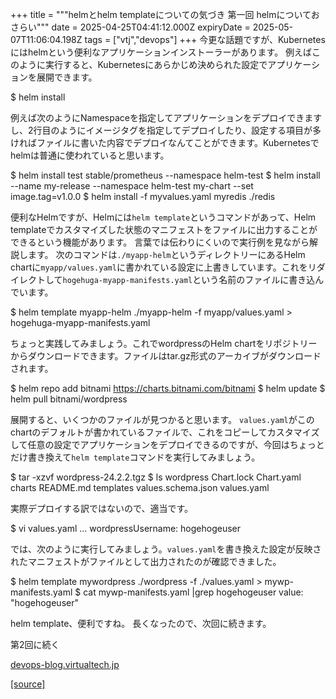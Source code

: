 +++
title = """helmとhelm templateについての気づき 第一回 helmについておさらい"""
date = 2025-04-25T04:41:12.000Z
expiryDate = 2025-05-07T11:06:04.198Z
tags = ["vtj","devops"]
+++
今更な話題ですが、Kubernetesにはhelmという便利なアプリケーションインストーラーがあります。 例えばこのように実行すると、Kubernetesにあらかじめ決められた設定でアプリケーションを展開できます。

$ helm install <app-package>

例えば次のようにNamespaceを指定してアプリケーションをデプロイできますし、2行目のようにイメージタグを指定してデプロイしたり、設定する項目が多ければファイルに書いた内容でデプロイなんてことができます。Kubernetesでhelmは普通に使われていると思います。

$ helm install test stable/prometheus --namespace helm-test
$ helm install --name my-release --namespace helm-test my-chart --set image.tag=v1.0.0
$ helm install -f myvalues.yaml myredis ./redis

便利なHelmですが、Helmには`helm template`というコマンドがあって、Helm templateでカスタマイズした状態のマニフェストをファイルに出力することができるという機能があります。 言葉では伝わりにくいので実行例を見ながら解説します。 次のコマンドは`./myapp-helm`というディレクトリーにあるHelm chartに`myapp/values.yaml`に書かれている設定に上書きしています。これをリダイレクトして`hogehuga-myapp-manifests.yaml`という名前のファイルに書き込んでいます。

$ helm template myapp-helm ./myapp-helm -f myapp/values.yaml > hogehuga-myapp-manifests.yaml 

ちょっと実践してみましょう。これでwordpressのHelm chartをリポジトリーからダウンロードできます。ファイルはtar.gz形式のアーカイブがダウンロードされます。

$ helm repo add bitnami https://charts.bitnami.com/bitnami
$ helm update
$ helm pull bitnami/wordpress 

展開すると、いくつかのファイルが見つかると思います。 `values.yaml`がこのchartのデフォルトが書かれているファイルで、これをコピーしてカスタマイズして任意の設定でアプリケーションをデプロイできるのですが、今回はちょっとだけ書き換えて`helm template`コマンドを実行してみましょう。

$ tar -xzvf wordpress-24.2.2.tgz
$ ls wordpress
Chart.lock      Chart.yaml      charts          README.md       templates       values.schema.json  values.yaml

実際デプロイする訳ではないので、適当です。

$ vi values.yaml
...
wordpressUsername: hogehogeuser

では、次のように実行してみましょう。`values.yaml`を書き換えた設定が反映されたマニフェストがファイルとして出力されたのが確認できました。

$ helm template mywordpress ./wordpress -f ./values.yaml > mywp-manifests.yaml 
$ cat mywp-manifests.yaml |grep hogehogeuser
              value: "hogehogeuser"

helm template、便利ですね。 長くなったので、次回に続きます。

第2回に続く

[devops-blog.virtualtech.jp](https://devops-blog.virtualtech.jp/entry/20250428/1745804180)

[[source]](https://devops-blog.virtualtech.jp/entry/20250425/1745556072)
